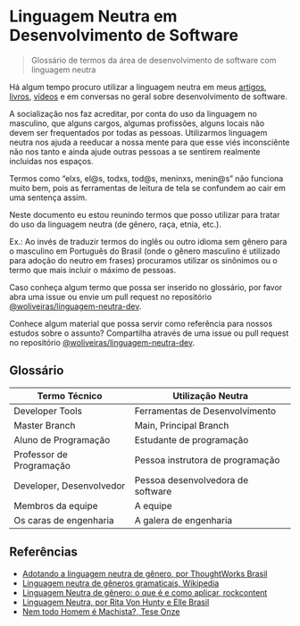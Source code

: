# Linguagem Neutra em Desenvolvimento de Software

> Glossário de termos da área de desenvolvimento de software com linguagem neutra

Há algum tempo procuro utilizar a linguagem neutra em meus [artigos](http://woliveiras.com.br/), [livros](https://www.casadocodigo.com.br/search?type=product&q=william+oliveira), [vídeos](https://www.youtube.com/channel/UCpfj7hUnNu4NcIqmusFdp5Q) e em conversas no geral sobre desenvolvimento de software.

A socialização nos faz acreditar, por conta do uso da linguagem no masculino, que alguns cargos, algumas profissões, alguns locais não devem ser frequentados por todas as pessoas. Utilizarmos linguagem neutra nos ajuda a reeducar a nossa mente para que esse viés inconsciênte não nos tanto e ainda ajude outras pessoas a se sentirem realmente incluidas nos espaços.

Termos como “elxs, el@s, todxs, tod@s, meninxs, menin@s” não funciona muito bem, pois as ferramentas de leitura de tela se confundem ao cair em uma sentença assim.

Neste documento eu estou reunindo termos que posso utilizar para tratar do uso da linguagem neutra (de gênero, raça, etnia, etc.).

Ex.: Ao invés de traduzir termos do inglês ou outro idioma sem gênero para o masculino em Português do Brasil (onde o gênero masculino é utilizado para adoção do neutro em frases) procuramos utilizar os sinônimos ou o termo que mais incluir o máximo de pessoas.

Caso conheça algum termo que possa ser inserido no glossário, por favor abra uma issue ou envie um pull request no repositório [@woliveiras/linguagem-neutra-dev](https://github.com/woliveiras/linguagem-neutra-dev).

Conhece algum material que possa servir como referência para nossos estudos sobre o assunto? Compartilha através de uma issue ou pull request no repositório [@woliveiras/linguagem-neutra-dev](https://github.com/woliveiras/linguagem-neutra-dev).


## Glossário

| Termo Técnico | Utilização Neutra | 
| -- | -- |
| Developer Tools | Ferramentas de Desenvolvimento |
| Master Branch | Main, Principal Branch |
| Aluno de Programação | Estudante de programação |
| Professor de Programação | Pessoa instrutora de programação |
| Developer, Desenvolvedor | Pessoa desenvolvedora de software | 
| Membros da equipe | A equipe |
| Os caras de engenharia | A galera de engenharia |

## Referências

- [Adotando a linguagem neutra de gênero, por ThoughtWorks Brasil](https://medium.com/coragem/adotando-a-linguagem-neutra-de-g%C3%AAnero-e509e6e4e06c)
- [Linguagem neutra de gêneros gramaticais, Wikipedia](https://pt.wikipedia.org/wiki/Linguagem_neutra_de_g%C3%AAneros_gramaticais)
- [Linguagem Neutra de gênero: o que é e como aplicar, rockcontent](https://comunidade.rockcontent.com/linguagem-neutra-de-genero/)
- [Linguagem Neutra, por Rita Von Hunty e Elle Brasil](https://www.youtube.com/watch?v=WAzsxxMMlIM)
- [Nem todo Homem é Machista?, Tese Onze](https://www.youtube.com/watch?v=MdoJnJTEj88)
